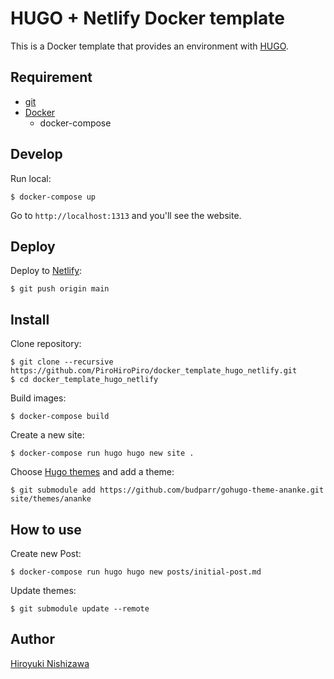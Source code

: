 # HUGO + Netlify Docker template

This is a Docker template that provides an environment with [HUGO](https://gohugo.io/).

## Requirement

- [git](https://git-scm.com/)
- [Docker](https://www.docker.com/)
  - docker-compose

## Develop

Run local:

```shell
$ docker-compose up
```

Go to `http://localhost:1313` and you'll see the website.

## Deploy

Deploy to [Netlify](https://www.netlify.com/):

```shell
$ git push origin main
```

## Install

Clone repository:

```shell
$ git clone --recursive https://github.com/PiroHiroPiro/docker_template_hugo_netlify.git
$ cd docker_template_hugo_netlify
```

Build images:

```shell
$ docker-compose build
```

Create a new site:

```shell
$ docker-compose run hugo hugo new site .
```

Choose [Hugo themes](https://themes.gohugo.io/) and add a theme:

```shell
$ git submodule add https://github.com/budparr/gohugo-theme-ananke.git site/themes/ananke
```

## How to use

Create new Post:

```shell
$ docker-compose run hugo hugo new posts/initial-post.md
```

Update themes:

```shell
$ git submodule update --remote
```

## Author

[Hiroyuki Nishizawa](https://github.com/PiroHiroPiro)
